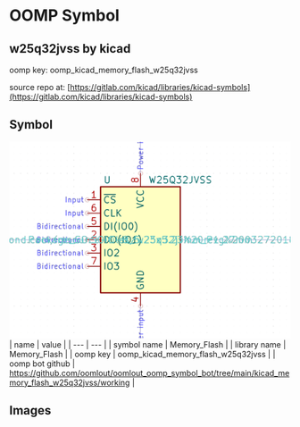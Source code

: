 # OOMP Symbol  
## w25q32jvss  by kicad  
  
oomp key: oomp_kicad_memory_flash_w25q32jvss  
  
source repo at: [https://gitlab.com/kicad/libraries/kicad-symbols](https://gitlab.com/kicad/libraries/kicad-symbols)  
## Symbol  
  
[![working.png](working_600.png)](working.png)  
| name | value | 
| --- | --- | 
| symbol name | Memory_Flash | 
| library name | Memory_Flash | 
| oomp key | oomp_kicad_memory_flash_w25q32jvss | 
| oomp bot github | https://github.com/oomlout/oomlout_oomp_symbol_bot/tree/main/kicad_memory_flash_w25q32jvss/working | 
## Images  
